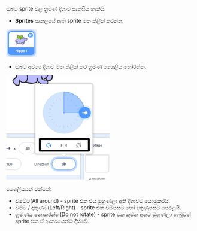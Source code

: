 ඔබට sprite වල භ්‍රමණ දිශාව සැකසිය හැකියි.

- **Sprites** පැනලයේ ඇති sprite මත ක්ලික් කරන්න.

![sprite ඉස්මතු කරයි](images/click-sprite.png)

- ඔබට අවශ්‍ය දිශාව මත ක්ලික් කර භ්‍රමණ ශෛලිය තෝරන්න.

![විවිධ භ්‍රමන ශෛලිය](images/rotation-style.png)

ශෛලියයන් වන්නේ:

- වටේට(All around) - sprite එක එය මුහුණලා අති දිශාවට යොමුකරයි.
- වමට / දකුණට(Left/Right) - sprite එක වම්පසට හෝ දකුණුපසට පෙරළයි.
- භ්‍රමණය නොකරන්න(Do not rotate) - sprite එක කුමන අතට මුහුණලා තැබුවත් sprite එක ඒ ආකරයෙන්ම දිස්වේ.